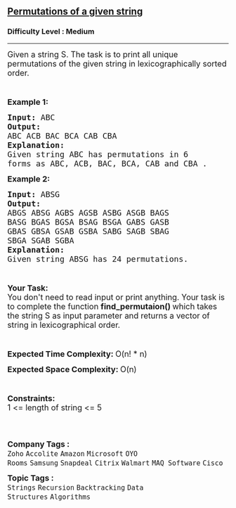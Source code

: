 <h2><a href="https://practice.geeksforgeeks.org/problems/permutations-of-a-given-string2041/1?page=1&difficulty[]=1&status[]=unsolved&company[]=Amazon&company[]=Microsoft&company[]=Flipkart&company[]=Adobe&company[]=Google&company[]=Samsung&company[]=Accolite&company[]=MakeMyTrip&company[]=Snapdeal&company[]=Zoho&company[]=Paytm&company[]=Goldman%20Sachs&company[]=Morgan%20Stanley&company[]=Walmart&company[]=OYO%20Rooms&company[]=FactSet&company[]=D-E-Shaw&company[]=Ola%20Cabs&company[]=Oracle&company[]=MAQ%20Software&company[]=SAP%20Labs&company[]=Hike&company[]=Facebook&company[]=VMWare&company[]=Qualcomm&company[]=Cisco&company[]=Visa&company[]=Intuit&company[]=Directi&company[]=Linkedin&company[]=Yahoo&company[]=Payu&company[]=Wipro&company[]=Synopsys&company[]=Citrix&company[]=Salesforce&company[]=Codenation&company[]=TCS&company[]=PayPal&company[]=Twitter&company[]=Housing.com&company[]=Media.net&company[]=Yatra.com&company[]=Nagarro&company[]=Nutanix&company[]=Accenture&company[]=Grofers&company[]=Atlassian&company[]=Myntra&company[]=One97&company[]=InfoEdge&company[]=Infosys&company[]=IBM&company[]=Opera&company[]=Quikr&company[]=Apple&company[]=Arcesium&company[]=Nvidia&company[]=Jabong&company[]=Cognizant&company[]=Bloomberg&company[]=Expedia&company[]=Sapient&company[]=Swiggy&company[]=Airtel&company[]=DE%20Shaw&company[]=Dell&company[]=HCL&company[]=Intel&company[]=American%20Express&company[]=Sprinklr&company[]=Zomato&company[]=Intuit%20&company[]=Nagarro%20&company[]=Media.net%20&company[]=Cognizant%20&category[]=Recursion&sortBy=submissions">Permutations of a given string</a></h2><h3>Difficulty Level : Medium</h3><hr><div class="problems_problem_content__Xm_eO"><p><span style="font-size:18px">Given a string S. The task is to print all unique permutations of the&nbsp;given string in lexicographically sorted order.</span></p>

<p>&nbsp;</p>

<p><strong><span style="font-size:18px">Example 1:</span></strong></p>

<pre><span style="font-size:18px"><strong>Input: </strong>ABC</span>
<strong><span style="font-size:18px">Output:</span></strong>
<span style="font-size:18px">ABC ACB BAC BCA CAB CBA</span>
<span style="font-size:18px"><strong>Explanation:</strong></span>
<span style="font-size:18px">Given string ABC has permutations in 6 </span>
<span style="font-size:18px">forms as ABC, ACB, BAC, BCA, CAB and CBA .</span>
</pre>

<p><strong><span style="font-size:18px">Example 2:</span></strong></p>

<pre><span style="font-size:18px"><strong>Input: </strong>ABSG</span>
<strong><span style="font-size:18px">Output:</span></strong>
<span style="font-size:18px">ABGS ABSG AGBS AGSB ASBG ASGB BAGS 
BASG BGAS BGSA BSAG BSGA GABS GASB 
GBAS GBSA GSAB GSBA SABG SAGB SBAG 
SBGA SGAB SGBA
</span><span style="font-size:18px"><strong>Explanation:</strong></span>
<span style="font-size:18px">Given string ABSG has 24 permutations.</span>
</pre>

<p>&nbsp;</p>

<p><span style="font-size:18px"><strong>Your Task:&nbsp;&nbsp;</strong><br>
You don't need to read input or print anything. Your task is to complete the function <strong>find_permutaion()&nbsp;</strong>which takes the string S as input parameter and returns a vector of string in lexicographical order.</span></p>

<p>&nbsp;</p>

<p><span style="font-size:18px"><strong>Expected Time Complexity:&nbsp;</strong>O(n! * n)</span></p>

<p><span style="font-size:18px"><strong>Expected Space&nbsp;Complexity:&nbsp;</strong>O(n)</span></p>

<p>&nbsp;</p>

<p><span style="font-size:18px"><strong>Constraints:</strong><br>
1 &lt;= length of string &lt;= 5</span><br>
&nbsp;</p>

<p>&nbsp;</p>
</div><p><span style=font-size:18px><strong>Company Tags : </strong><br><code>Zoho</code>&nbsp;<code>Accolite</code>&nbsp;<code>Amazon</code>&nbsp;<code>Microsoft</code>&nbsp;<code>OYO Rooms</code>&nbsp;<code>Samsung</code>&nbsp;<code>Snapdeal</code>&nbsp;<code>Citrix</code>&nbsp;<code>Walmart</code>&nbsp;<code>MAQ Software</code>&nbsp;<code>Cisco</code>&nbsp;<br><p><span style=font-size:18px><strong>Topic Tags : </strong><br><code>Strings</code>&nbsp;<code>Recursion</code>&nbsp;<code>Backtracking</code>&nbsp;<code>Data Structures</code>&nbsp;<code>Algorithms</code>&nbsp;